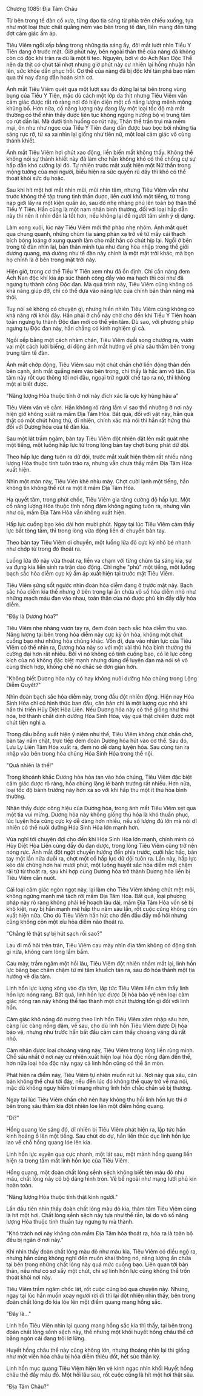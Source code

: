 




Chương 1085: Địa Tâm Châu


Từ bên trong tế đàn cổ xưa, từng đạo tia sáng từ phía trên chiếu xuống, tựa như một loại thực chất quẳng ném vào bên trong tế đàn, liền mang đến từng đợt cảm giác ấm áp.

Tiêu Viêm ngồi xếp bằng trong những tia sáng ấy, đôi mắt lướt nhìn Tiểu Y Tiên đang ở trước mặt. Giờ phút này, bên ngoài thân thể của nàng đã không còn có độc khí tràn ra dù là một tí tẹo. Nguyên, bởi vì do Ách Nan Độc Thể nên da thịt có chút tái nhợt nhưng giờ phút này cư nhiên lại hồng nhuận hẳn lên, sức khỏe dần phục hồi. Cơ thể của nàng đã bị độc khí tàn phá bao năm qua thì nay đang dần hoán sinh cơ.

Ánh mắt Tiêu Viêm quét qua một lượt sau đó dừng lại tại bên trong vùng bụng của Tiểu Y Tiên, mặc dù cách một lớp da thịt nhưng Tiêu Viêm vẫn cảm giác được rất rõ ràng nơi đó hiện diện một cổ năng lượng mênh mông khủng bố. Hơn nữa, cổ năng lượng này đang lấy một loại tốc độ mà mắt thường có thể nhìn thấy được liên tục không ngừng hướng bộ vị trung tâm co rút dần lại. Mà dưới tình huống co rút này, Thân thể trần trụi mà mềm mại, ôn nhu như ngọc của Tiểu Y Tiên đang dần được bao bọc bởi những tia sáng rực rỡ, từ xa xa nhìn lại giống như tiên nữ, một loại cảm giác vô cùng thánh khiết.

Ánh mắt Tiêu Viêm hơi chút xao động, liền biến mất không thấy. Không thể không nói sự thánh khiết này đã làm cho hắn không khó có thể chống cự sự hấp dẫn khó cưỡng lại đó. Tự nhiên trước mặt xuất hiện một Nữ thần trong mộng tưởng của mọi người, biểu hiện ra sức quyến rũ đầy thì khó có thể thoát khỏi sức dụ hoặc.

Sau khi hít một hơi mắt nhìn mũi, mũi nhìn tâm, nhưng Tiêu Viêm vẫn như trước không thể tập trung tinh thần được, liền cười khổ một tiếng, từ trong nạp giới lấy ra một kiện quần áo, sau đó nhẹ nhàng phủ lên toàn bộ thân thể Tiểu Y Tiên. Hắn cũng là một nam nhân bình thường, đối với loại hấp dẫn này thì nên ít nhìn đến là tốt hơn, nếu không lại để người tâm sinh ý dị dạng.

Làm xong xuôi, lúc này Tiêu Viêm mới thở phào nhẹ nhõm. Ánh mắt quét qua chung quanh, những chùm tia sáng phản xạ trở về từ mấy cái thạch bích bóng loáng ở xung quanh làm cho mắt hắn có chút híp lại. Ngồi ở bên trong tế đàn nhìn lại, bản thân mình tựa như đang hòa nhập trong thế giới dương quang, mà dường như tế đàn này chính là một mặt trời khác, mà bọn họ chính là ở bên trong mặt trời này.

Hiện giờ, trong cơ thể Tiểu Y Tiên xem như đã ổn định. Chỉ cần nàng đem Ách Nan độc khí kia áp súc thành công đẩy vào ma hạch thì coi như đã ngưng tụ thành công Độc đan. Mà quá trình này, Tiêu Viêm cũng không có khả năng giúp đỡ, chỉ có thể dựa vào năng lực của chính bản thân nàng mà thôi.

Tuy nói sẽ không có chuyện gì, nhưng hiển nhiên Tiêu Viêm cũng không có khả năng rời khỏi đây. Hắn phải ở chỗ này chờ cho đến khi Tiểu Y Tiên hoàn toàn ngưng tụ thành Độc đan mới có thể yên tâm. Dù sao, với phương pháp ngưng tụ Độc đan này, hắn chẳng có kinh nghiệm gì cả.

Ngồi xếp bằng một cách nhàm chán, Tiêu Viêm duỗi song chưởng ra, vươn vai một cách lười biếng, di động ánh mắt hướng về phía sâu thẳm bên trong trung tâm tế đàn.

Ánh mắt chớp động, Tiêu Viêm sau một chút chần chờ liền động thân đến bên cạnh, ánh mắt quẳng ném vào bên trong, chỉ thấy là hắc ám vô tận. Địa tâm này rốt cục thông tới nơi đâu, ngoại trừ người chế tạo ra nó, thì không một ai biết được.

"Năng lượng Hỏa thuộc tính ở nơi này đích xác là cực kỳ hùng hậu a"

Tiêu Viêm vân vê cằm. Hắn không rõ ràng lắm vì sao thổ nhưỡng ở nơi này hiện giờ không xuất ra mầm Địa Tâm Hỏa. Bất quá, đối với vật này, hắn quả thật có một chút hứng thú, dĩ nhiên, chính xác mà nói thì hắn rất hứng thú đối với Dương hỏa của tế đàn kia.

Sau một lát trầm ngâm, bàn tay Tiêu Viêm đột nhiên đặt lên mắt quát nhẹ một tiếng, một luồng hấp lực từ trong lòng bàn tay chợt bùng phát dữ dội.

Theo hấp lực đang tuôn ra dữ dội, trước mắt xuất hiện thêm rất nhiều năng lượng Hỏa thuộc tính tuôn trào ra, nhưng vẫn chưa thấy mầm Địa Tâm Hỏa xuất hiện.

Nhìn một màn này, Tiêu Viên khẽ nhíu mày. Chợt cười lạnh một tiếng, hắn không tin không thể rút ra một ít mầm Địa Tâm Hỏa.

Hạ quyết tâm, trong phút chốc, Tiêu Viêm gia tăng cường độ hấp lực. Một cổ năng lượng Hỏa thuộc tính nồng đậm không ngừng tuôn ra, nhưng vẫn như cũ, mầm Địa Tâm Hỏa vẫn không xuất hiện.

Hấp lực cuồng bạo kéo dài hơn mười phút. Ngay tại lúc Tiêu Viêm cảm thấy lực bất tòng tâm, thì trong lòng vừa động liền di chuyển bàn tay.

Theo bàn tay Tiêu Viêm di chuyển, một luồng lửa đỏ cực kỳ nhỏ bé nhanh như chớp từ trong đó thoát ra.

Luồng lửa đỏ này vừa thoát ra, liền va chạm với từng chùm tia sáng kia, sự va đụng kia liền sinh ra trận dao động. Chỉ nghe "phù" một tiếng, một luồng bạch sắc hỏa diễm cực kỳ ấm áp xuất hiện tại trước mặt Tiêu Viêm.

Tiêu Viêm sửng sốt ngước nhìn đoàn hỏa diễm đang ở trước mặt này. Bạch sắc hỏa diễm kia thế nhưng ở bên trong lại ẩn chứa vô số hỏa diễm nhỏ như những mạch máu đan vào nhau, toàn thân của nó được phủ kín đầy dẫy hỏa diễm.

"Đây là Dương hỏa?"

Tiêu Viêm nhẹ nhàng vươn tay ra, đem đoàn bạch sắc hỏa diễm thu vào. Năng lượng tại bên trong hỏa diễm này cực kỳ ôn hòa, không một chút cuồng bạo như những hỏa chủng khác. Vốn dĩ, dựa vào nhãn lực của Tiêu Viêm có thể nhìn ra, Dương hỏa này so với một vài thú hỏa bình thường thì cường đại hơn rất nhiều. Bởi vì nó không có tính cuồng bạo, có lẽ lực công kích của nó không đặc biệt mạnh nhưng dùng để luyện đan mà nói sẽ vô cùng thích hợp, khống chế nó chắc sẽ đơn giản hơn.

"Không biết Dương hỏa này có hay không nuôi dưỡng hỏa chủng trong Lộng Diễm Quyết?"

Nhìn đoàn bạch sắc hỏa diễm này, trong đầu đột nhiên động. Hiện nay Hóa Sinh Hỏa chỉ có hình thức ban đầu, căn bản chỉ là một lượng cực nhỏ khi hắn thi triển Hủy Diệt Hỏa Liên. Nếu Dương hỏa này có thể giống như thú hỏa, trở thành chất dinh dưỡng Hóa Sinh Hỏa, vậy quả thật chiếm được một chút tiện nghi a.

Trong đầu bỗng xuất hiện ý niệm như thế, Tiêu Viêm không chút chần chờ, bàn tay nắm chặt, trực tiếp đem đoàn Dương hỏa hút vào cơ thể. Sau đó, Lưu Ly Liên Tâm Hỏa xuất ra, đem nó dễ dàng luyện hóa. Sau cùng tan ra nhập vào bên trong hỏa chủng Hóa Sinh Hỏa trong thể nội.

"Quả nhiên là thế!"

Trong khoảnh khắc Dương hỏa hòa tan vào hỏa chủng, Tiêu Viêm đặc biệt cảm giác được rõ ràng, hỏa chủng lặng lẽ bành trướng rất nhiều. Hơn nữa, loại tốc độ bành trướng này hơn xa so với khi hấp thu một ít thú hỏa bình thường.

Nhận thấy được công hiệu của Dương hỏa, trong ánh mắt Tiêu Viêm xẹt qua một tia vui mừng. Dương hỏa này không giống thú hỏa là khó thuần phục, lúc luyện hóa cũng cực kỳ dễ dàng hơn nhiều, nếu số lượng đủ lớn mà nói dĩ nhiên có thể nuôi dưỡng Hóa Sinh Hỏa lớn mạnh hơn.

Vừa nghĩ tới chuyện đợi cho đến khi Hóa Sinh Hỏa lớn mạnh, chính mình có Hủy Diệt Hỏa Liên cùng đầy đủ đan dược, trong lòng Tiêu Viêm cũng trở nên nóng rực. Ánh mắt đột ngột chuyển hướng đến phía trước, cười hắc hắc, bàn tay một lần nữa duỗi ra, chợt một cổ hấp lực dữ dội tuôn ra. Lần này, hấp lực kéo dài chừng hơn hai mươi phút, một luồng huyết sắc hỏa diễm mới chậm rãi từ từ thoát ra, sau khi hợp cùng Dương hỏa trở thành Dương hỏa liền bị Tiêu Viêm cắn nuốt.

Cái loại cảm giác ngòn ngọt này, lại làm cho Tiêu Viêm không chút mệt mỏi, không ngừng mạnh mẽ tách rời mầm Địa Tâm Hỏa. Bất quá, loại phương pháp này rõ ràng không phải kế hoạch lâu dài, mầm Địa Tâm Hỏa vốn sẽ bị khô kiệt, nay bị hắn mạnh mẽ hấp thu năm sáu lần, rốt cuộc cũng không còn xuất hiện nữa. Cho dù Tiêu Viêm hắn hút cho đến đầu đầy mồ hôi nhưng cũng không còn một xíu hỏa diễm nào thoát ra.

"Chẳng lẽ thật sự bị hút sạch rồi sao?"

Lau đi mồ hôi trên trán, Tiêu Viêm cau mày nhìn địa tâm không có động tĩnh gì nữa, không cam lòng lẩm bẩm.

Cau mày, trầm ngâm một hồi lâu, Tiêu Viêm đột nhiên nhắm mắt lại, linh hồn lực bàng bạc chầm chậm từ mi tâm khuếch tán ra, sau đó hóa thành một tia hướng về địa tâm.

Linh hồn lực lượng xông vào địa tâm, lập tức Tiêu Viêm liền cảm thấy linh hồn lực nóng rang. Bất quá, linh hồn lực được Dị hỏa bảo vệ nên loại cảm giác nóng ran này không thể tạo thành một chút thương tổn gì đối với linh hồn.

Cảm giác khô nóng đó nương theo linh hồn Tiêu Viêm xâm nhập sâu hơn, càng lúc càng nồng đậm, về sau, cho dù linh hồn Tiêu Viêm được Dị hỏa bảo vệ, nhưng như trước hắn bắt đầu cảm cảm thấy choáng váng dù rất nhỏ.

Cảm nhận được loại choáng váng này, Tiêu Viêm trong lòng liền rùng mình. Chỗ sâu nhất ở nơi này cư nhiên xuất hiện loại hỏa độc nồng đậm đến thế, hơn nữa loại hỏa độc này ngay cả linh hồn cũng có thể ăn mòn.

Phát hiện ra điểm này, Tiêu Viêm tự nhiên muốn rút lui. Nơi này quá xâu, căn bản không thể chui tới đáy, nếu đến lúc đó không thể quay trở về mà nói, mặc dù không nguy hiểm trí mạng nhưng linh hồn chắc chắn sẽ bị thương.

Ngay tại lúc Tiêu Viêm chần chờ nên hay không thu hồi linh hồn lực thì ở bên trong sâu thẳm kia đột nhiên lóe lên một điểm hồng quang.

"Di?"

Hồng quang lóe sáng đó, dĩ nhiên bị Tiêu Viêm phát hiện ra, lập tức hắn kinh hoảng ồ lên một tiếng. Sau chút do dự, hắn liền thúc dục linh hồn lực lao về chỗ hồng quang lóe lên kia.

Linh hồn lực xuyên qua cực nhanh, một lát sau, một mảnh hồng quang liền hiện ra trong tầm mắt linh hồn lực của Tiêu Viêm.

Hồng quang, một đoàn chất lỏng sềnh sệch không biết tên màu đỏ như máu, chất lỏng này có bộ dáng hình tròn. Vẻ bề ngoài như mạng lưới phủ kín hoàn toàn.

"Năng lượng Hỏa thuộc tính thật kinh người."

Lần đầu tiên nhìn thấy đoàn chất lỏng màu đỏ kia, thâm tâm Tiêu Viêm cũng là hít một hơi. Chất lỏng sềnh sệch này tựa như thể rắn, lại do vô số năng lượng Hỏa thuộc tính thuần túy ngưng tụ mà thành.

"Khó trách nơi này không còn mầm Địa Tâm hỏa thoát ra, hóa ra là toàn bộ đều bị ngăn ở nơi này."

Khi nhìn thấy đoàn chất lỏng màu đỏ như máu kia, Tiêu Viêm có điều ngộ ra, nhưng hắn cũng không nghĩ đến muốn khai thông nó, năng lượng ẩn chứa tại bên trong những chất lỏng này quá mức cuồng bạo. Liên quan tới bản thân, nếu như có sơ sẩy một chút, chỉ sợ linh hồn lực cũng không thể trốn thoát khỏi nơi này.

Tiêu Viêm trầm ngâm chốc lát, rốt cuộc cũng bỏ qua chuyện này. Nhưng, ngay tại lúc hắn muốn xoay người rời đi thì lại đột nhiên nhìn thấy, bên trong đoàn chất lỏng đỏ kia lóe lên một điểm quang mang hồng sắc.

"Đây là…"

Linh hồn Tiêu Viên nhìn lại quang mang hồng sắc kia thì thấy, tại bên trong đoàn chất lỏng sềnh sệch này, thế nhưng một khối huyết hồng châu thể cỡ bằng ngón cái đang trôi lơ lững.

Huyết hồng châu thể này cũng không lớn, nhưng thoáng nhìn lại thì giống như một viên hỏa châu bị hỏa diễm thiêu đốt, hết sức thần kỳ.

Linh hồn mục quang Tiêu Viêm hiện lên vẻ kinh ngạc nhìn khối Huyết hồng châu thể đầy máu đỏ. Một hồi lâu sau, rốt cuộc cũng là hít một hơi thật sâu.

"Địa Tâm Châu?"




